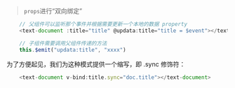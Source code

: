 > <code>props</code>进行“双向绑定”

~~~ javascript
    // 父组件可以监听那个事件并根据需要更新一个本地的数据 property
    <text-document :title="title" @updata:title="title = $event"></text-document>

    // 子组件需要调用父组件传递的方法
    this.$emit("updata:title", "xxxx") 
~~~

为了方便起见，我们为这种模式提供一个缩写，即 .sync 修饰符：

~~~ javascript
    <text-document v-bind:title.sync="doc.title"></text-document>
~~~